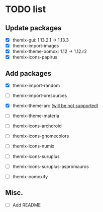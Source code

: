 # TODO list

## Update packages

- [x] themix-gui: 1.13.2.1 -> 1.13.3
- [x] themix-import-images
- [x] themix-theme-oomox: 1.12 -> 1.12.r2
- [x] themix-icons-papirus

## Add packages

- [x] themix-import-random
- [ ] themix-import-xresources
- [x] themix-theme-arc ([will be not supported](https://github.com/themix-project/oomox/issues/293))
- [ ] themix-theme-materia
- [ ] themix-icons-archdroid
- [ ] themix-icons-gnomecolors
- [ ] themix-icons-numix
- [ ] themix-icons-suruplus
- [ ] themix-icons-suruplus-aspromauros
- [ ] themix-oomoxify


## Misc.

- [ ] Add README
